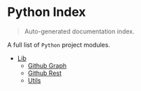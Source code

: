 # Python Index

> Auto-generated documentation index.

A full list of `Python` project modules.

- [Lib](lib/index.md#lib)
    - [Github Graph](lib/github_graph.md#github-graph)
    - [Github Rest](lib/github_rest.md#github-rest)
    - [Utils](lib/utils.md#utils)
